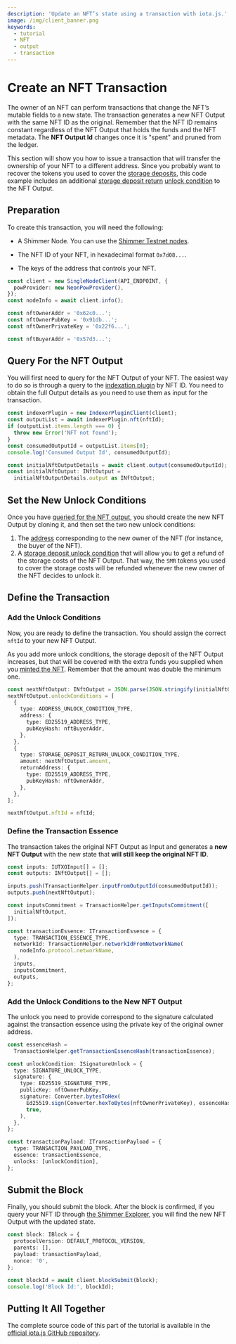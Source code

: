 ```yaml
---
description: 'Update an NFT’s state using a transaction with iota.js.'
image: /img/client_banner.png
keywords:
  - tutorial
  - NFT
  - output
  - transaction
---
```


# Create an NFT Transaction

The owner of an NFT can perform transactions that change the NFT’s mutable fields to a new state. The transaction
generates a new NFT Output with the same NFT ID as the original. Remember that the NFT ID remains constant regardless of
the NFT Output that holds the funds and the NFT metadata. The **NFT Output Id** changes once it is "spent" and pruned
from the ledger.

This section will show you how to issue a transaction that will transfer the ownership of your NFT to a different
address. Since you probably want to recover the tokens you used to cover
the [storage deposits](/iota.js/tutorials/value-transactions/introduction#storage-costs-and-deposits),
this code example includes an
additional [storage deposit return](/learn/protocols/stardust/core-concepts/output-unlock-conditions#storage-deposit-return) [unlock condition](/learn/protocols/stardust/core-concepts/output-unlock-conditions)
to the NFT Output.

## Preparation

To create this transaction, you will need the following:

- A Shimmer Node. You can use the [Shimmer Testnet nodes](https://api.testnet.shimmer.network).

- The NFT ID of your NFT, in hexadecimal format `0x7d08...`.

- The keys of the address that controls your NFT.

```typescript
const client = new SingleNodeClient(API_ENDPOINT, {
  powProvider: new NeonPowProvider(),
});
const nodeInfo = await client.info();

const nftOwnerAddr = '0x62c0...';
const nftOwnerPubKey = '0x91db...';
const nftOwnerPrivateKey = '0x22f6...';

const nftBuyerAddr = '0x57d3...';
```

## Query For the NFT Output

You will first need to query for the NFT Output of your NFT. The easiest way to do so is through a query to
the [indexation plugin](/hornet/2.0.0-rc.6/inx-plugins/indexer/api_reference) by NFT ID. You need to obtain the full
Output details as you need to use them as input for the transaction.

```typescript
const indexerPlugin = new IndexerPluginClient(client);
const outputList = await indexerPlugin.nft(nftId);
if (outputList.items.length === 0) {
  throw new Error('NFT not found');
}
const consumedOutputId = outputList.items[0];
console.log('Consumed Output Id', consumedOutputId);

const initialNftOutputDetails = await client.output(consumedOutputId);
const initialNftOutput: INftOutput =
  initialNftOutputDetails.output as INftOutput;
```

## Set the New Unlock Conditions

Once you have [queried for the NFT output](#query-for-the-nft-output), you should create the new NFT Output by cloning
it, and then set the two new unlock conditions:

1. The [address](/learn/protocols/stardust/core-concepts/output-unlock-conditions#address)
   corresponding to the new owner of the NFT (for instance, the buyer of the NFT).
2. A [storage deposit unlock condition](/learn/protocols/stardust/core-concepts/output-unlock-conditions#storage-deposit-return)
   that will allow you to get a refund of the storage costs of the NFT Output. That way, the `SMR` tokens you used to cover
   the storage costs will be refunded whenever the new owner of the NFT decides to unlock it.

## Define the Transaction

### Add the Unlock Conditions

Now, you are ready to define the transaction. You should assign the correct `nftId` to your new NFT Output.

As you add more unlock conditions, the storage deposit of the NFT Output increases, but that will be covered with the
extra funds you supplied when you [minted the NFT](03-mint-new-nft.md). Remember that the amount was double the minimum
one.

```typescript
const nextNftOutput: INftOutput = JSON.parse(JSON.stringify(initialNftOutput));
nextNftOutput.unlockConditions = [
  {
    type: ADDRESS_UNLOCK_CONDITION_TYPE,
    address: {
      type: ED25519_ADDRESS_TYPE,
      pubKeyHash: nftBuyerAddr,
    },
  },
  {
    type: STORAGE_DEPOSIT_RETURN_UNLOCK_CONDITION_TYPE,
    amount: nextNftOutput.amount,
    returnAddress: {
      type: ED25519_ADDRESS_TYPE,
      pubKeyHash: nftOwnerAddr,
    },
  },
];

nextNftOutput.nftId = nftId;
```

### Define the Transaction Essence

The transaction takes the original NFT Output as Input and generates a **new NFT Output** with the new state that **will
still keep the original NFT ID**.

```typescript
const inputs: IUTXOInput[] = [];
const outputs: INftOutput[] = [];

inputs.push(TransactionHelper.inputFromOutputId(consumedOutputId));
outputs.push(nextNftOutput);

const inputsCommitment = TransactionHelper.getInputsCommitment([
  initialNftOutput,
]);

const transactionEssence: ITransactionEssence = {
  type: TRANSACTION_ESSENCE_TYPE,
  networkId: TransactionHelper.networkIdFromNetworkName(
    nodeInfo.protocol.networkName,
  ),
  inputs,
  inputsCommitment,
  outputs,
};
```

### Add the Unlock Conditions to the New NFT Output

The unlock you need to provide correspond to the signature calculated against the transaction essence using the private
key of the original owner address.

```typescript
const essenceHash =
  TransactionHelper.getTransactionEssenceHash(transactionEssence);

const unlockCondition: ISignatureUnlock = {
  type: SIGNATURE_UNLOCK_TYPE,
  signature: {
    type: ED25519_SIGNATURE_TYPE,
    publicKey: nftOwnerPubKey,
    signature: Converter.bytesToHex(
      Ed25519.sign(Converter.hexToBytes(nftOwnerPrivateKey), essenceHash),
      true,
    ),
  },
};

const transactionPayload: ITransactionPayload = {
  type: TRANSACTION_PAYLOAD_TYPE,
  essence: transactionEssence,
  unlocks: [unlockCondition],
};
```

## Submit the Block

Finally, you should submit the block. After the block is confirmed, if you query your NFT ID
through [the Shimmer Explorer](https://explorer.shimmer.network/shimmer), you will find the new NFT Output with the
updated state.

```typescript
const block: IBlock = {
  protocolVersion: DEFAULT_PROTOCOL_VERSION,
  parents: [],
  payload: transactionPayload,
  nonce: '0',
};

const blockId = await client.blockSubmit(block);
console.log('Block Id:', blockId);
```

## Putting It All Together

The complete source code of this part of the tutorial is available in
the [official iota.js GitHub repository](https://github.com/iotaledger/iota.js/blob/feat/stardust/packages/iota/examples/shimmer-nft-transaction-tutorial/src/nft-transaction.ts).

